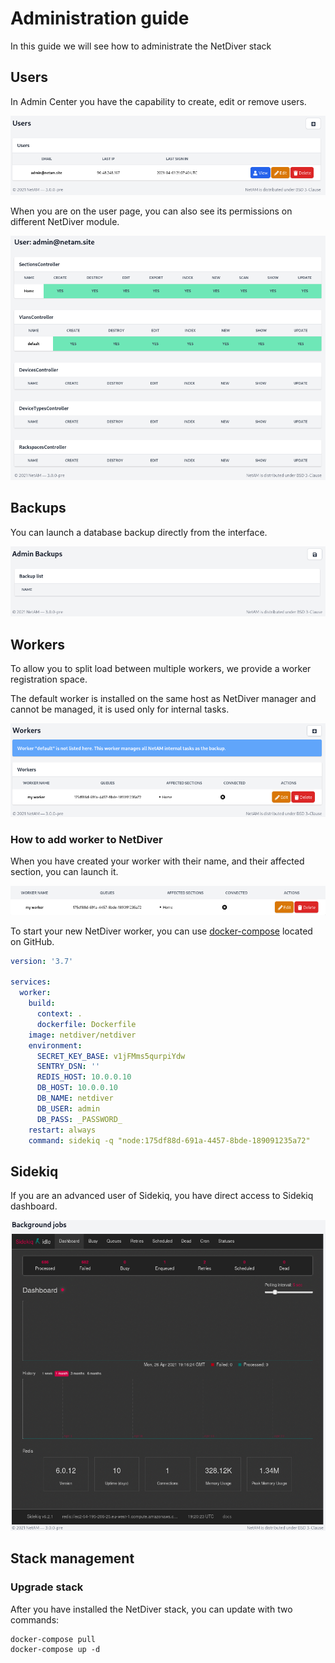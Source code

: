 # Administration guide
In this guide we will see how to administrate the NetDiver stack

## Users
In Admin Center you have the capability to create, edit or remove users.

![Users](images/users.png)

When you are on the user page, you can also see its permissions on different NetDiver module. 

![User permission](images/user-permission.png)

## Backups
You can launch a database backup directly from the interface.

![Backups](images/backups.png)

## Workers
To allow you to split load between multiple workers, we provide a worker registration space.

The default worker is installed on the same host as NetDiver manager and cannot be managed, it is used only for internal tasks.

![Workers](images/workers.png)

### How to add worker to NetDiver
When you have created your worker with their name, and their affected section, you can launch it.

![Worker](images/worker-add.png)

To start your new NetDiver worker, you can use [docker-compose](https://github.com/NetDiver/NetDiver/blob/dev/docker-compose.worker.yml) located on GitHub.
```yaml
version: '3.7'

services:
  worker:
    build:
      context: .
      dockerfile: Dockerfile
    image: netdiver/netdiver
    environment:
      SECRET_KEY_BASE: v1jFMms5qurpiYdw
      SENTRY_DSN: ''
      REDIS_HOST: 10.0.0.10
      DB_HOST: 10.0.0.10
      DB_NAME: netdiver
      DB_USER: admin
      DB_PASS: _PASSWORD_
    restart: always
    command: sidekiq -q "node:175df88d-691a-4457-8bde-189091235a72"

```

## Sidekiq
If you are an advanced user of Sidekiq, you have direct access to Sidekiq dashboard.

![Sidekiq](images/sidekiq.png)

## Stack management
### Upgrade stack
After you have installed the NetDiver stack, you can update with two commands:

```shell
docker-compose pull 
docker-compose up -d
```
